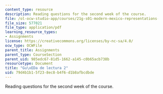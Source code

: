 ```yaml
---
content_type: resource
description: Reading questions for the second week of the course.
file: /ol-ocw-studio-app/courses/21g-s01-modern-mexico-representations-of-mexico-citys-urban-life-spring-2015/79d4b1b15f238ec8b4f6d1b8afbcdbde_MIT21G_S01S15_tarea2.pdf
file_size: 577021
file_type: application/pdf
learning_resource_types:
- Assignments
license: https://creativecommons.org/licenses/by-nc-sa/4.0/
ocw_type: OCWFile
parent_title: Assignments
parent_type: CourseSection
parent_uid: 985edc67-81d5-1662-a145-c0b65acb738b
resourcetype: Document
title: "Gu\xEDa de lectura 2"
uid: 79d4b1b1-5f23-8ec8-b4f6-d1b8afbcdbde
---
```

Reading questions for the second week of the course.